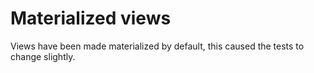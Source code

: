 # Materialized views

Views have been made materialized by default, this caused the tests to change slightly.
